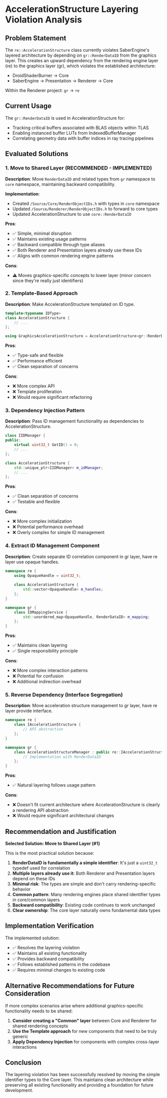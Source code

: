 # AccelerationStructure Layering Violation Analysis

## Problem Statement

The `re::AccelerationStructure` class currently violates SaberEngine's layered architecture by depending on `gr::RenderDataID` from the graphics layer. This creates an upward dependency from the rendering engine layer (re) to the graphics layer (gr), which violates the established architecture:

- DroidShaderBurner → Core
- SaberEngine → Presentation → Renderer → Core

Within the Renderer project: `gr` → `re`

## Current Usage

The `gr::RenderDataID` is used in AccelerationStructure for:
- Tracking critical buffers associated with BLAS objects within TLAS
- Enabling instanced buffer LUTs from IndexedBufferManager
- Correlating geometry data with buffer indices in ray tracing pipelines

## Evaluated Solutions

### 1. Move to Shared Layer (RECOMMENDED - IMPLEMENTED)

**Description**: Move `RenderDataID` and related types from `gr` namespace to `core` namespace, maintaining backward compatibility.

**Implementation**:
- Created `/Source/Core/RenderObjectIDs.h` with types in `core` namespace
- Updated `/Source/Renderer/RenderObjectIDs.h` to forward to core types
- Updated AccelerationStructure to use `core::RenderDataID`

**Pros**:
- ✅ Simple, minimal disruption
- ✅ Maintains existing usage patterns
- ✅ Backward compatible through type aliases
- ✅ Both Renderer and Presentation layers already use these IDs
- ✅ Aligns with common rendering engine patterns

**Cons**:
- ⚠️ Moves graphics-specific concepts to lower layer (minor concern since they're really just identifiers)

### 2. Template-Based Approach

**Description**: Make AccelerationStructure templated on ID type.

```cpp
template<typename IDType>
class AccelerationStructure {
    // ...
};

using GraphicsAccelerationStructure = AccelerationStructure<gr::RenderDataID>;
```

**Pros**:
- ✅ Type-safe and flexible
- ✅ Performance efficient
- ✅ Clean separation of concerns

**Cons**:
- ❌ More complex API
- ❌ Template proliferation
- ❌ Would require significant refactoring

### 3. Dependency Injection Pattern

**Description**: Pass ID management functionality as dependencies to AccelerationStructure.

```cpp
class IIDManager {
public:
    virtual uint32_t GetID() = 0;
    // ...
};

class AccelerationStructure {
    std::unique_ptr<IIDManager> m_idManager;
    // ...
};
```

**Pros**:
- ✅ Clean separation of concerns
- ✅ Testable and flexible

**Cons**:
- ❌ More complex initialization
- ❌ Potential performance overhead
- ❌ Overly complex for simple ID management

### 4. Extract ID Management Component

**Description**: Create separate ID correlation component in gr layer, have re layer use opaque handles.

```cpp
namespace re {
    using OpaqueHandle = uint32_t;
    
    class AccelerationStructure {
        std::vector<OpaqueHandle> m_handles;
    };
}

namespace gr {
    class IDMappingService {
        std::unordered_map<OpaqueHandle, RenderDataID> m_mapping;
    };
}
```

**Pros**:
- ✅ Maintains clean layering
- ✅ Single responsibility principle

**Cons**:
- ❌ More complex interaction patterns
- ❌ Potential for confusion
- ❌ Additional indirection overhead

### 5. Reverse Dependency (Interface Segregation)

**Description**: Move acceleration structure management to gr layer, have re layer provide interface.

```cpp
namespace re {
    class IAccelerationStructure {
        // API abstraction
    };
}

namespace gr {
    class AccelerationStructureManager : public re::IAccelerationStructure {
        // Implementation with RenderDataID
    };
}
```

**Pros**:
- ✅ Natural layering follows usage pattern

**Cons**:
- ❌ Doesn't fit current architecture where AccelerationStructure is clearly a rendering API abstraction
- ❌ Would require significant architectural changes

## Recommendation and Justification

**Selected Solution: Move to Shared Layer (#1)**

This is the most practical solution because:

1. **RenderDataID is fundamentally a simple identifier**: It's just a `uint32_t` typedef used for correlation
2. **Multiple layers already use it**: Both Renderer and Presentation layers depend on these IDs
3. **Minimal risk**: The types are simple and don't carry rendering-specific behavior
4. **Common pattern**: Many rendering engines place shared identifier types in core/common layers
5. **Backward compatibility**: Existing code continues to work unchanged
6. **Clear ownership**: The core layer naturally owns fundamental data types

## Implementation Verification

The implemented solution:
- ✅ Resolves the layering violation
- ✅ Maintains all existing functionality
- ✅ Provides backward compatibility
- ✅ Follows established patterns in the codebase
- ✅ Requires minimal changes to existing code

## Alternative Recommendations for Future Consideration

If more complex scenarios arise where additional graphics-specific functionality needs to be shared:

1. **Consider creating a "Common" layer** between Core and Renderer for shared rendering concepts
2. **Use the Template approach** for new components that need to be truly generic
3. **Apply Dependency Injection** for components with complex cross-layer interactions

## Conclusion

The layering violation has been successfully resolved by moving the simple identifier types to the Core layer. This maintains clean architecture while preserving all existing functionality and providing a foundation for future development.